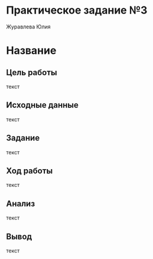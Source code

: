 # Практическое задание №3
Журавлева Юлия

# Название

## Цель работы

текст

## Исходные данные

текст

## Задание

текст

## Ход работы

текст

## Анализ

текст

## Вывод

текст
